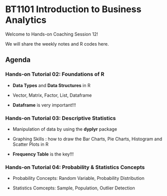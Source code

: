 # BT1101 Introduction to Business Analytics



Welcome to Hands-on Coaching Session 12!

We will share the weekly notes and R codes here.



## Agenda

### Hands-on Tutorial 02: Foundations of R

- **Data Types** and **Data Structures** in R

- Vector, Matrix, Factor, List, Dataframe

- **Dataframe** is very important!!!



### Hands-on Tutorial 03: Descriptive Statistics

- Manipulation of data by using the **dyplyr** package

- Graphing Skills : how to draw the Bar Charts, Pie Charts, Histogram and Scatter Plots in R

- **Frequency Table** is the key!!!



### Hands-on Tutorial 04: Probability & Statistics Concepts

- Probability Concepts: Random Variable, Probability Distribution

- Statistics Comcepts: Sample, Population, Outlier Detection 



